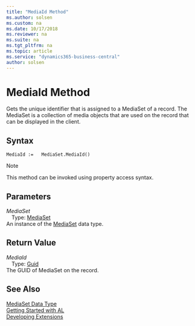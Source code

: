 ```yaml
---
title: "MediaId Method"
ms.author: solsen
ms.custom: na
ms.date: 10/17/2018
ms.reviewer: na
ms.suite: na
ms.tgt_pltfrm: na
ms.topic: article
ms.service: "dynamics365-business-central"
author: solsen
---
```

[//]: # (START>DO_NOT_EDIT)
[//]: # (IMPORTANT:Do not edit any of the content between here and the END>DO_NOT_EDIT.)
[//]: # (Any modifications should be made in the .xml files in the ModernDev repo.)
# MediaId Method
Gets the unique identifier that is assigned to a MediaSet of a record. The MediaSet is a collection of media objects that are used on the record that can be displayed in the client.

## Syntax
```
MediaId :=   MediaSet.MediaId()
```
> [!NOTE]  
> This method can be invoked using property access syntax.  

## Parameters
*MediaSet*  
&emsp;Type: [MediaSet](mediaset-data-type.md)  
An instance of the [MediaSet](mediaset-data-type.md) data type.  

## Return Value
*MediaId*  
&emsp;Type: [Guid](../guid/guid-data-type.md)  
The GUID of MediaSet on the record.  


[//]: # (IMPORTANT: END>DO_NOT_EDIT)
## See Also
[MediaSet Data Type](mediaset-data-type.md)  
[Getting Started with AL](../../devenv-get-started.md)  
[Developing Extensions](../../devenv-dev-overview.md)